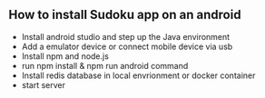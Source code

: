## How to install Sudoku app on an android
- Install android studio and step up the Java environment
- Add a emulator device or connect mobile device via usb 
- Install npm and node.js
- run npm install & npm run android command
- Install redis database in local envrionment or docker container 
- start server
